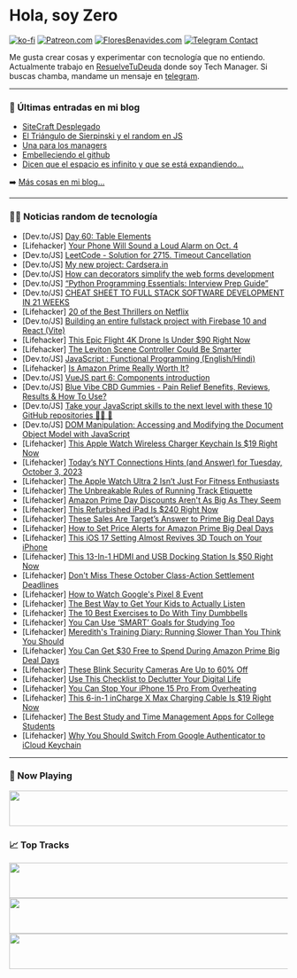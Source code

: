 # Hola, soy Zero

[![ko-fi](https://ko-fi.com/img/githubbutton_sm.svg)](https://ko-fi.com/J3J4N0LUK)
[![Patreon.com](https://img.shields.io/endpoint.svg?url=https%3A%2F%2Fshieldsio-patreon.vercel.app%2Fapi%3Fusername%3Dzerodragon%26type%3Dpatrons&style=for-the-badge)](https://patreon.com/zerodragon)
[![FloresBenavides.com](https://img.shields.io/website?down_message=oops&label=MiBlog&style=for-the-badge&up_message=online&url=https%3A%2F%2Ffloresbenavides.com)](https://floresbenavides.com)
[![Telegram Contact](https://img.shields.io/badge/escr%C3%ADbeme-ZeroDragon-%2326A5E4?style=for-the-badge&logo=telegram)](https://t.me/zerodragon)

Me gusta crear cosas y experimentar con tecnología que no entiendo.
Actualmente trabajo en [ResuelveTuDeuda](http://github.com/resuelve) donde soy Tech Manager.
Si buscas chamba, mandame un mensaje en [telegram](https://t.me/zerodragon).

---

### 📕 Últimas entradas en mi blog
<!-- BLOG-POST-LIST:START -->
- [SiteCraft Desplegado](https://floresbenavides.com/sitecraft-desplegado/)
- [El Triángulo de Sierpinski y el random en JS](https://floresbenavides.com/el-triangulo-de-sierpinski-y-el-random-en-js/)
- [Una para los managers](https://floresbenavides.com/una-para-los-managers/)
- [Embelleciendo el github](https://floresbenavides.com/embelleciendo-el-github/)
- [Dicen que el espacio es infinito y que se está expandiendo…](https://floresbenavides.com/dicen-que-el-espacio-es-infinito-y-que-se-esta-expandiendo/)
<!-- BLOG-POST-LIST:END -->

➡️ [Más cosas en mi blog...](https://floresbenavides.com)

---

### 👨‍💻 Noticias random de tecnología
<!-- TECH-POSTS:START -->
- [Dev.to/JS] [Day 60: Table Elements](https://dev.to/dhrn/day-60-table-elements-3o97)
- [Lifehacker] [Your Phone Will Sound a Loud Alarm on Oct. 4](https://lifehacker.com/your-phone-will-sound-a-loud-alarm-on-oct-4-1850894829)
- [Dev.to/JS] [LeetCode - Solution for 2715. Timeout Cancellation](https://dev.to/jenchen/leetcode-solution-for-2715-timeout-cancellation-32d4)
- [Dev.to/JS] [My new project: Cardsera.in](https://dev.to/merudra754/my-new-project-cardserain-228p)
- [Dev.to/JS] [How can decorators simplify the web forms development](https://dev.to/yoskutik/how-can-decorators-simplify-the-web-forms-development-4hle)
- [Dev.to/JS] [“Python Programming Essentials: Interview Prep Guide”](https://dev.to/dinvstr/python-programming-essentials-interview-prep-guide-5g5o)
- [Dev.to/JS] [CHEAT SHEET TO FULL STACK SOFTWARE DEVELOPMENT IN 21 WEEKS](https://dev.to/dinvstr/cheat-sheet-to-full-stack-software-developmentin-21-weeks-1pdo)
- [Lifehacker] [20 of the Best Thrillers on Netflix](https://lifehacker.com/the-best-thrillers-on-netflix-1850891960)
- [Dev.to/JS] [Building an entire fullstack project with Firebase 10 and React &lpar;Vite&rpar;](https://dev.to/thebuildguy/building-an-entire-fullstack-project-with-firebase-10-and-react-vite-dfe)
- [Lifehacker] [This Epic Flight 4K Drone Is Under $90 Right Now](https://lifehacker.com/this-epic-flight-4k-drone-is-under-90-right-now-1850878261)
- [Lifehacker] [The Leviton Scene Controller Could Be Smarter](https://lifehacker.com/leviton-scene-controller-review-1850894184)
- [Dev.to/JS] [JavaScript : Functional Programming &lpar;English/Hindi&rpar;](https://dev.to/dharmikdholu96/javascript-functional-programming-englishhindi-4oij)
- [Lifehacker] [Is Amazon Prime Really Worth It?](https://lifehacker.com/is-amazon-prime-really-worth-it-1850892083)
- [Dev.to/JS] [VueJS part 6: Components introduction](https://dev.to/hi_iam_chris/vuejs-part-6-components-introduction-12b5)
- [Dev.to/JS] [Blue Vibe CBD Gummies - Pain Relief Benefits, Reviews, Results &amp; How To Use?](https://dev.to/kdsawhya/blue-vibe-cbd-gummies-pain-relief-benefits-reviews-results-how-to-use-1bj4)
- [Dev.to/JS] [Take your JavaScript skills to the next level with these 10 GitHub repositories 🕵️‍♂️ 🚀](https://dev.to/shafia/take-your-javascript-skills-to-the-next-level-with-these-10-github-repositories-3f2l)
- [Dev.to/JS] [DOM Manipulation: Accessing and Modifying the Document Object Model with JavaScript](https://dev.to/outstandingvick/dom-manipulation-accessing-and-modifying-the-document-object-model-with-javascript-2ohk)
- [Lifehacker] [This Apple Watch Wireless Charger Keychain Is $19 Right Now](https://lifehacker.com/this-apple-watch-wireless-charger-keychain-is-19-right-1850878081)
- [Lifehacker] [Today’s NYT Connections Hints &lpar;and Answer&rpar; for Tuesday, October 3, 2023](https://lifehacker.com/nyt-connections-answer-today-october-3-2023-1850891515)
- [Lifehacker] [The Apple Watch Ultra 2 Isn’t Just For Fitness Enthusiasts](https://lifehacker.com/apple-watch-ultra-2-review-1850892815)
- [Lifehacker] [The Unbreakable Rules of Running Track Etiquette](https://lifehacker.com/running-track-etiquette-1850893229)
- [Lifehacker] [Amazon Prime Day Discounts Aren&#39;t As Big As They Seem](https://lifehacker.com/how-to-check-a-product-s-price-history-on-amazon-1849158394)
- [Lifehacker] [This Refurbished iPad Is $240 Right Now](https://lifehacker.com/this-refurbished-ipad-is-240-right-now-1850877949)
- [Lifehacker] [These Sales Are Target’s Answer to Prime Big Deal Days](https://lifehacker.com/target-circle-week-deals-during-prime-day-1850892740)
- [Lifehacker] [How to Set Price Alerts for Amazon Prime Big Deal Days](https://lifehacker.com/how-to-set-your-own-prices-for-amazon-prime-day-and-wh-1849158967)
- [Lifehacker] [This iOS 17 Setting Almost Revives 3D Touch on Your iPhone](https://lifehacker.com/speed-up-haptic-touch-ios-17-1850891591)
- [Lifehacker] [This 13-In-1 HDMI and USB Docking Station Is $50 Right Now](https://lifehacker.com/this-13-in-1-hdmi-and-usb-docking-station-is-50-right-1850877897)
- [Lifehacker] [Don&#39;t Miss These October Class-Action Settlement Deadlines](https://lifehacker.com/class-action-settlements-2023-1850797441)
- [Lifehacker] [How to Watch Google&#39;s Pixel 8 Event](https://lifehacker.com/stream-google-pixel-8-event-1850892543)
- [Lifehacker] [The Best Way to Get Your Kids to Actually Listen](https://lifehacker.com/the-best-way-to-get-your-kids-to-actually-listen-1850892285)
- [Lifehacker] [The 10 Best Exercises to Do With Tiny Dumbbells](https://lifehacker.com/10-versatile-exercises-to-do-with-tiny-dumbbells-1849738072)
- [Lifehacker] [You Can Use ‘SMART’ Goals for Studying Too](https://lifehacker.com/use-smart-goals-to-study-more-effectively-1850892313)
- [Lifehacker] [Meredith&#39;s Training Diary: Running Slower Than You Think You Should](https://lifehacker.com/merediths-training-diary-running-slower-than-you-think-1850886568)
- [Lifehacker] [You Can Get $30 Free to Spend During Amazon Prime Big Deal Days](https://lifehacker.com/you-can-get-free-credits-to-spend-on-amazon-prime-day-1849157648)
- [Lifehacker] [These Blink Security Cameras Are Up to 60% Off](https://lifehacker.com/these-blink-security-cameras-are-up-to-60-off-1850892027)
- [Lifehacker] [Use This Checklist to Declutter Your Digital Life](https://lifehacker.com/use-this-checklist-to-declutter-your-digital-life-1850891990)
- [Lifehacker] [You Can Stop Your iPhone 15 Pro From Overheating](https://lifehacker.com/you-can-stop-your-iphone-15-pro-from-overheating-1850891798)
- [Lifehacker] [This 6-in-1 inCharge X Max Charging Cable Is $19 Right Now](https://lifehacker.com/this-6-in-1-incharge-x-max-charging-cable-is-19-right-1850872485)
- [Lifehacker] [The Best Study and Time Management Apps for College Students](https://lifehacker.com/best-study-apps-for-college-students-1850888147)
- [Lifehacker] [Why You Should Switch From Google Authenticator to iCloud Keychain](https://lifehacker.com/why-you-should-switch-from-google-authenticator-to-iclo-1850891304)<!-- TECH-POSTS:END -->

---

### 🎵 Now Playing
<a href="https://spotify-now-playing-dun.vercel.app/now-playing?open"><img src="https://spotify-now-playing-dun.vercel.app/now-playing" width="540" height="64"></a>

### 📈 Top Tracks
<a href="https://spotify-now-playing-dun.vercel.app/top-tracks?i=1&open"><img src="https://spotify-now-playing-dun.vercel.app/top-tracks?i=1" width="540" height="64"></a>
<a href="https://spotify-now-playing-dun.vercel.app/top-tracks?i=2&open"><img src="https://spotify-now-playing-dun.vercel.app/top-tracks?i=2" width="540" height="64"></a>
<a href="https://spotify-now-playing-dun.vercel.app/top-tracks?i=3&open"><img src="https://spotify-now-playing-dun.vercel.app/top-tracks?i=3" width="540" height="64"></a>
